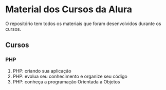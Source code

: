 # Material dos Cursos da Alura
O repositório tem todos os materiais que foram desenvolvidos durante os cursos.

## Cursos
### PHP
1. PHP: criando sua aplicação
2. PHP: evolua seu conhecimento e organize seu código
3. PHP: conheça a programação Orientada a Objetos
